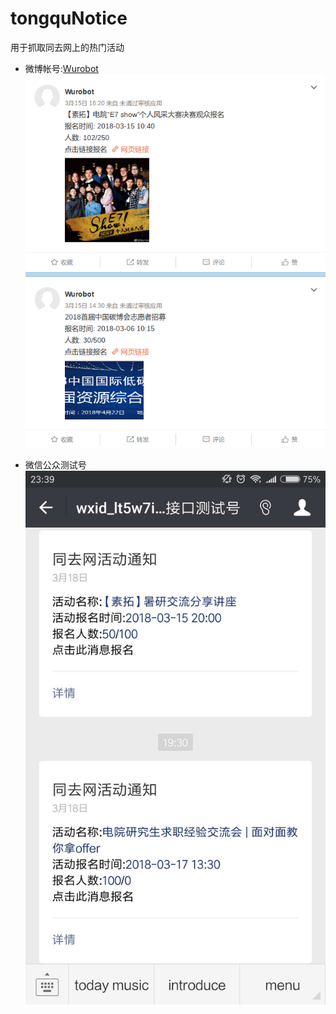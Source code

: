 # tongquNotice
用于抓取同去网上的热门活动
- 微博帐号:[Wurobot](https://weibo.com/u/6377316142)
![Wurobot](./Wurobot.png)

- 微信公众测试号
![wx](./wx.jpg)
